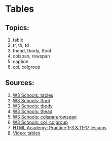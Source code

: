 # Tables

## Topics:

1. table
2. tr, th, td
3. thead, tbody, tfoot
4. colspan, rowspan
5. caption
6. col, colgroup


## Sources:


1. [W3 Schools: tables](https://www.w3schools.com/html/html_tables.asp)
2. [W3 Schools: tfoot](https://www.w3schools.com/tags/tag_tfoot.asp)
3. [W3 Schools: tbody](https://www.w3schools.com/tags/tag_tbody.asp)
4. [W3 Schools: thead](https://www.w3schools.com/tags/tag_thead.asp)
5. [W3 Schools: colspan/rowspan](https://www.w3schools.com/html/html_table_colspan_rowspan.asp)
6. [W3 Schools: col, colgroup](https://www.w3schools.com/html/html_table_colgroup.asp)
7. [HTML Academy: Practice 1-3 & 11-17 lessons](https://htmlacademy.ru/courses/39)
8. [Video: tables](https://www.youtube.com/watch?v=6RE5vCsPOS4)
